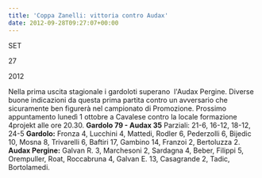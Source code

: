 ```yaml
---
title: 'Coppa Zanelli: vittoria contro Audax'
date: 2012-09-28T09:27:07+00:00
---
```

SET

27

2012

Nella prima uscita stagionale i gardoloti superano  l'Audax Pergine. Diverse buone indicazioni da questa prima partita contro un avversario che sicuramente ben figurerà nel campionato di Promozione. Prossimo appuntamento lunedì 1 ottobre a Cavalese contro la locale formazione 4projekt alle ore 20.30. **Gardolo 79 - Audax 35** Parziali: 21-6, 16-12, 18-12, 24-5 **Gardolo:** Fronza 4, Lucchini 4, Mattedi, Rodler 6, Pederzolli 6, Bijedic 10, Mosna 8, Trivarelli 6, Baftiri 17, Gambino 14, Franzoi 2, Bertoluzza 2. **Audax Pergine:** Galvan R. 3, Marchesoni 2, Sardagna 4, Beber, Filippi 5, Orempuller, Roat, Roccabruna 4, Galvan E. 13, Casagrande 2, Tadic, Bortolamedi.